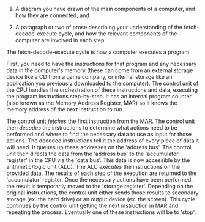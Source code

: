 1. A diagram you have drawn of the main components of a computer, and how they are connected; and

2. A paragraph or two of prose describing your understanding of the fetch-decode-execute cycle, and how the relevant components of the computer are involved in each step.

The fetch-decode-execute cycle is how a computer executes a program.

First, you need to have the instructions for that program and any necessary data in the computer's memory (these can come from an external storage device like a CD from a game company, or internal storage like an application you previously downloaded to the computer). The control unit of the CPU handles the orchestration of these instructions and data, executing the program instructions step-by-step. It has an internal program counter (also known as the Memory Address Register, MAR) so it knows the memory address of the next instruction to run.

The control unit _fetches_ the first instruction from the MAR. The control unit then _decodes_ the instructions to determine what actions need to be performed and where to find the necessary data to use as input for those actions. The decoded instructions tell it the address of every piece of data it will need. It queues up these addresses on the 'address bus'. The control unit then directs the data from the 'address bus' to the 'accumulator register' in the CPU via the 'data bus'. This data is now accessible by the arithmetic/logic unit (ALU). The ALU _executes_ the instructions on the provided data. The results of each step of the execution are returned to the 'accumulator' register. Once the necessary actions have been performed, the result is temporarily moved to the 'storage register'. Depending on the original instructions, the control unit either sends those results to secondary storage (ex. the hard drive) or an output device (ex. the screen). This cycle continues by the control unit getting the next instruction in MAR and repeating the process. Eventually one of these instructions will be to 'stop'.

